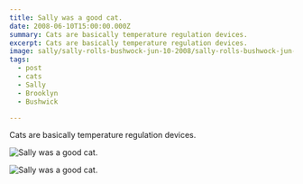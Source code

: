 ```yaml
---
title: Sally was a good cat.
date: 2008-06-10T15:00:00.000Z
summary: Cats are basically temperature regulation devices.
excerpt: Cats are basically temperature regulation devices.
image: sally/sally-rolls-bushwock-jun-10-2008/sally-rolls-bushwock-jun-10-2008-cute-sitter.jpg
tags:
  - post 
  - cats 
  - Sally
  - Brooklyn
  - Bushwick

---
```


Cats are basically temperature regulation devices.


![Sally was a good cat.](/static/img/sally/sally-rolls-bushwock-jun-10-2008/sally-rolls-bushwock-jun-10-2008-looking-pretty.jpg "Sally was a good cat.")

![Sally was a good cat.](/static/img/sally/sally-rolls-bushwock-jun-10-2008/sally-rolls-bushwock-jun-10-2008-sally-sprawls.jpg "Sally was a good cat.")

